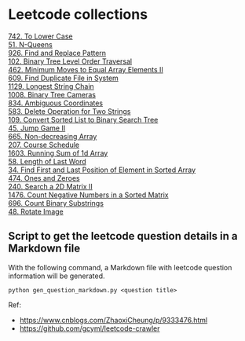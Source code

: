 # Leetcode collections

[742. To Lower Case](./742.%20To%20Lower%20Case.md)  
[51. N-Queens](./51.%20N-Queens.md)  
[926. Find and Replace Pattern](./926.%20Find%20and%20Replace%20Pattern.md)  
[102. Binary Tree Level Order Traversal](./102.%20Binary%20Tree%20Level%20Order%20Traversal.md)  
[462. Minimum Moves to Equal Array Elements II](./462.%20Minimum%20Moves%20to%20Equal%20Array%20Elements%20II.md)  
[609. Find Duplicate File in System](./609.%20Find%20Duplicate%20File%20in%20System.md)  
[1129. Longest String Chain](./1129.%20Longest%20String%20Chain.md)  
[1008. Binary Tree Cameras](./1008.%20Binary%20Tree%20Cameras.md)  
[834. Ambiguous Coordinates](./834.%20Ambiguous%20Coordinates.md)  
[583. Delete Operation for Two Strings](./583.%20Delete%20Operation%20for%20Two%20Strings.md)  
[109. Convert Sorted List to Binary Search Tree](./109.%20Convert%20Sorted%20List%20to%20Binary%20Search%20Tree.md)  
[45. Jump Game II](./45.%20Jump%20Game%20II.md)  
[665. Non-decreasing Array](./665.%20Non-decreasing%20Array.md)  
[207. Course Schedule](./207.%20Course%20Schedule.md)  
[1603. Running Sum of 1d Array](./1603.%20Running%20Sum%20of%201d%20Array.md)  
[58. Length of Last Word](./58.%20Length%20of%20Last%20Word.md)  
[34. Find First and Last Position of Element in Sorted Array](./34.%20Find%20First%20and%20Last%20Position%20of%20Element%20in%20Sorted%20Array.md)   
[474. Ones and Zeroes](./474.%20Ones%20and%20Zeroes.md)  
[240. Search a 2D Matrix II](./240.%20Search%20a%202D%20Matrix%20II.md)  
[1476. Count Negative Numbers in a Sorted Matrix](./1476.%20Count%20Negative%20Numbers%20in%20a%20Sorted%20Matrix.md)  
[696. Count Binary Substrings](./696.%20Count%20Binary%20Substrings.md)  
[48. Rotate Image](./48.%20Rotate%20Image.md)

## Script to get the leetcode question details in a Markdown file

With the following command, a Markdown file with leetcode question information will be generated.

```
python gen_question_markdown.py <question title>
```

Ref:
- https://www.cnblogs.com/ZhaoxiCheung/p/9333476.html
- https://github.com/gcyml/leetcode-crawler
